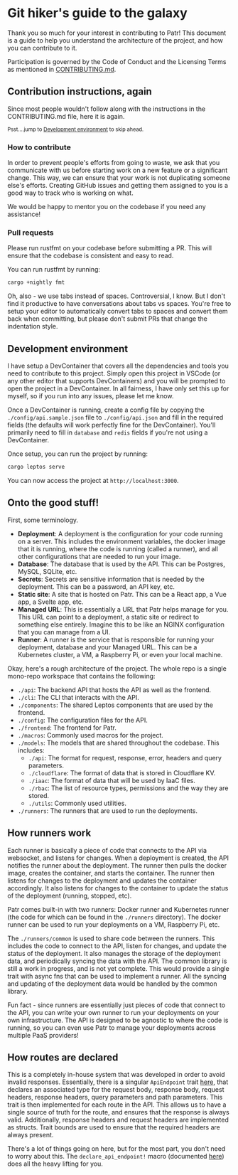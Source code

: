 # Git hiker's guide to the galaxy

Thank you so much for your interest in contributing to Patr! This document is a guide to help you understand the architecture of the project, and how you can contribute to it.

Participation is governed by the Code of Conduct and the Licensing Terms as mentioned in [CONTRIBUTING.md](./CONTRIBUTING.md).

## Contribution instructions, again

Since most people wouldn't follow along with the instructions in the CONTRIBUTING.md file, here it is again.

<sub>Psst....jump to [Development environment](#development-environment) to skip ahead.<sub>

### How to contribute

In order to prevent people's efforts from going to waste, we ask that you communicate with us before starting work on a new feature or a significant change. This way, we can ensure that your work is not duplicating someone else's efforts. Creating GitHub issues and getting them assigned to you is a good way to track who is working on what.

We would be happy to mentor you on the codebase if you need any assistance!

### Pull requests

Please run rustfmt on your codebase before submitting a PR. This will ensure that the codebase is consistent and easy to read.

You can run rustfmt by running:

```bash
cargo +nightly fmt
```

Oh, also - we use tabs instead of spaces. Controversial, I know. But I don't find it productive to have conversations about tabs vs spaces. You're free to setup your editor to automatically convert tabs to spaces and convert them back when committing, but please don't submit PRs that change the indentation style.

## Development environment

I have setup a DevContainer that covers all the dependencies and tools you need to contribute to this project. Simply open this project in VSCode (or any other editor that supports DevContainers) and you will be prompted to open the project in a DevContainer. In all fairness, I have only set this up for myself, so if you run into any issues, please let me know.

Once a DevContainer is running, create a config file by copying the `./config/api.sample.json` file to `./config/api.json` and fill in the required fields (the defaults will work perfectly fine for the DevContainer). You'll primarily need to fill in `database` and `redis` fields if you're not using a DevContainer.

Once setup, you can run the project by running:

```bash
cargo leptos serve
```

You can now access the project at `http://localhost:3000`.

## Onto the good stuff!

First, some terminology.

- **Deployment**: A deployment is the configuration for your code running on a server. This includes the environment variables, the docker image that it is running, where the code is running (called a runner), and all other configurations that are needed to run your image.
- **Database**: The database that is used by the API. This can be Postgres, MySQL, SQLite, etc.
- **Secrets**: Secrets are sensitive information that is needed by the deployment. This can be a password, an API key, etc.
- **Static site**: A site that is hosted on Patr. This can be a React app, a Vue app, a Svelte app, etc.
- **Managed URL**: This is essentially a URL that Patr helps manage for you. This URL can point to a deployment, a static site or redirect to something else entirely. Imagine this to be like an NGINX configuration that you can manage from a UI.
- **Runner**: A runner is the service that is responsible for running your deployment, database and your Managed URL. This can be a Kubernetes cluster, a VM, a Raspberry Pi, or even your local machine.

Okay, here's a rough architecture of the project. The whole repo is a single mono-repo workspace that contains the following:

- `./api`: The backend API that hosts the API as well as the frontend.
- `./cli`: The CLI that interacts with the API.
- `./components`: The shared Leptos components that are used by the frontend.
- `./config`: The configuration files for the API.
- `./frontend`: The frontend for Patr.
- `./macros`: Commonly used macros for the project.
- `./models`: The models that are shared throughout the codebase. This includes:
  - `./api`: The format for request, response, error, headers and query parameters.
  - `./cloudflare`: The format of data that is stored in Cloudflare KV.
  - `./iaac`: The format of data that will be used by IaaC files.
  - `./rbac`: The list of resource types, permissions and the way they are stored.
  - `./utils`: Commonly used utilities.
- `./runners`: The runners that are used to run the deployments.

## How runners work

Each runner is basically a piece of code that connects to the API via websocket, and listens for changes. When a deployment is created, the API notifies the runner about the deployment. The runner then pulls the docker image, creates the container, and starts the container. The runner then listens for changes to the deployment and updates the container accordingly. It also listens for changes to the container to update the status of the deployment (running, stopped, etc).

Patr comes built-in with two runners: Docker runner and Kubernetes runner (the code for which can be found in the `./runners` directory). The docker runner can be used to run your deployments on a VM, Raspberry Pi, etc.

The `./runners/common` is used to share code between the runners. This includes the code to connect to the API, listen for changes, and update the status of the deployment. It also manages the storage of the deployment data, and periodically syncing the data with the API. The common library is still a work in progress, and is not yet complete. This would provide a single trait with async fns that can be used to implement a runner. All the syncing and updating of the deployment data would be handled by the common library.

Fun fact - since runners are essentially just pieces of code that connect to the API, you can write your own runner to run your deployments on your own infrastructure. The API is designed to be agnostic to where the code is running, so you can even use Patr to manage your deployments across multiple PaaS providers!

## How routes are declared

This is a completely in-house system that was developed in order to avoid invalid responses. Essentially, there is a singular `ApiEndpoint` trait [here](./models/src/endpoint.rs), that declares an associated type for the request body, response body, request headers, response headers, query parameters and path parameters. This trait is then implemented for each route in the API. This allows us to have a single source of truth for the route, and ensures that the response is always valid. Additionally, response headers and request headers are implemented as structs. Trait bounds are used to ensure that the required headers are always present.

There's a lot of things going on here, but for the most part, you don't need to worry about this. The `declare_api_endpoint!` macro (documented [here](./macros/src/lib.rs)) does all the heavy lifting for you.
